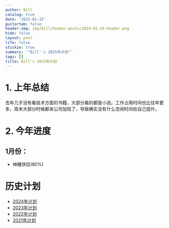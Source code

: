 ```yaml
---
author: Bill
catalog: true
date: '2025-01-15'
guitartab: false
header-img: img/bill/header-posts/2024-01-24-header.png
hide: false
layout: post
life: false
stickie: true
summary: '"Bill''s 2025年计划"'
tags: []
title: Bill's 2025年计划
---
```

# 1. 上年总结

去年几乎没有看技术方面的书籍，大部分看的都是小说。工作占用时间也比往年更多，周末大部分时候都来公司加班了，导致确实没有什么空闲时间给自己提升。

# 2. 今年进度

## 1月份：

*  神雕侠侣(80%)

# 历史计划


*   [2024年计划](https://www.cjcbill.com/2024/01/30/plan/)
*   [2023年计划](https://www.cjcbill.com/2023/01/05/plan/)
*   [2022年计划](http://www.cjcbill.com/2022/04/10/plan)
*   [2021年计划](http://www.cjcbill.com/2021/02/09/plan/)